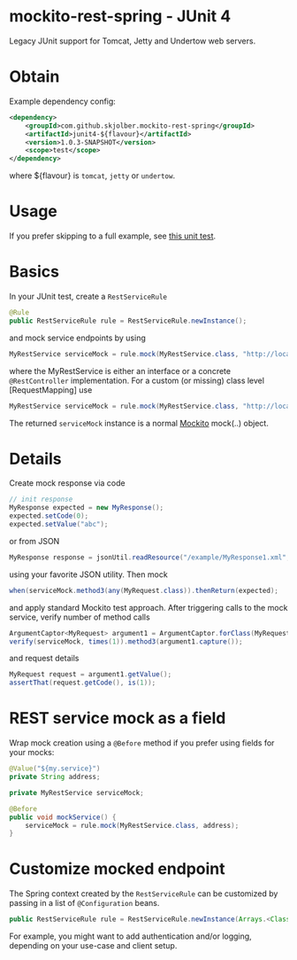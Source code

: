 # mockito-rest-spring - JUnit 4
Legacy JUnit support for Tomcat, Jetty and Undertow web servers.

# Obtain
Example dependency config:

```xml
<dependency>
    <groupId>com.github.skjolber.mockito-rest-spring</groupId>
    <artifactId>junit4-${flavour}</artifactId>
    <version>1.0.3-SNAPSHOT</version>
    <scope>test</scope>
</dependency>
```

where ${flavour} is `tomcat`, `jetty` or `undertow`.


# Usage
If you prefer skipping to a full example, see [this unit test](tomcat/src/test/java/com/github/skjolber/mockito/rest/spring/RestServiceRule1Test.java). 

# Basics
In your JUnit test, create a `RestServiceRule`

```java
@Rule
public RestServiceRule rule = RestServiceRule.newInstance();
```

and mock service endpoints by using

```java
MyRestService serviceMock = rule.mock(MyRestService.class, "http://localhost:12345/base/path"); 
```

where the MyRestService is either an interface or a concrete `@RestController` implementation. For a custom (or missing) class level [RequestMapping] use

```java
MyRestService serviceMock = rule.mock(MyRestService.class, "http://localhost:12345/base/path", "/myService"); 
```

The returned `serviceMock` instance is a normal [Mockito] mock(..) object. 

# Details
Create mock response via code

```java
// init response
MyResponse expected = new MyResponse();
expected.setCode(0);
expected.setValue("abc");
```

or from JSON

```java
MyResponse response = jsonUtil.readResource("/example/MyResponse1.xml", MyResponse.class);
```

using your favorite JSON utility. Then mock

```java
when(serviceMock.method3(any(MyRequest.class)).thenReturn(expected);
```

and apply standard Mockito test approach. After triggering calls to the mock service, verify number of method calls

```java
ArgumentCaptor<MyRequest> argument1 = ArgumentCaptor.forClass(MyRequest.class);
verify(serviceMock, times(1)).method3(argument1.capture());
```

and request details

```java
MyRequest request = argument1.getValue();
assertThat(request.getCode(), is(1));
```

# REST service mock as a field
Wrap mock creation using a `@Before` method if you prefer using fields for your mocks:

```java
@Value("${my.service}")
private String address;

private MyRestService serviceMock;

@Before
public void mockService() {
	serviceMock = rule.mock(MyRestService.class, address);
}
```

# Customize mocked endpoint
The Spring context created by the `RestServiceRule` can be customized by passing in a list of `@Configuration` beans.

```java
public RestServiceRule rule = RestServiceRule.newInstance(Arrays.<Class<?>>asList(LoggingSpringWebMvcConfig.class));
```

For example, you might want to add authentication and/or logging, depending on your use-case and client setup.

[Mockito]:				https://github.com/mockito/mockito
